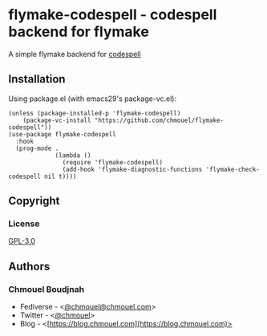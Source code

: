 # flymake-codespell - codespell backend for flymake

A simple flymake backend for [codespell](https://github.com/codespell-project/codespell)

## Installation

Using package.el (with emacs29's package-vc.el):

```elisp
(unless (package-installed-p 'flymake-codespell)
    (package-vc-install "https://github.com/chmouel/flymake-codespell"))
(use-package flymake-codespell
  :hook
  (prog-mode .
             (lambda ()
               (require 'flymake-codespell)
               (add-hook 'flymake-diagnostic-functions 'flymake-check-codespell nil t))))
```

## Copyright

### License

[GPL-3.0](./LICENSE)

## Authors

### Chmouel Boudjnah

- Fediverse - <[@chmouel@chmouel.com](https://fosstodon.org/@chmouel)>
- Twitter - <[@chmouel](https://twitter.com/chmouel)>
- Blog - <[https://blog.chmouel.com](https://blog.chmouel.com)>
